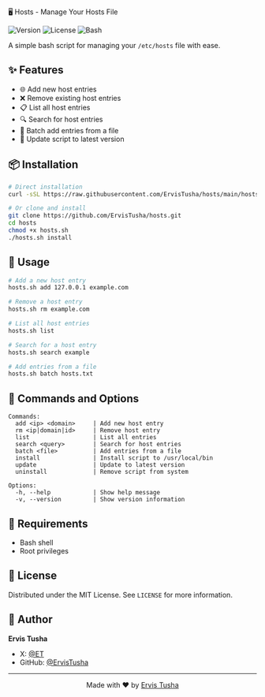 🖥️ Hosts - Manage Your Hosts File

![Version](https://img.shields.io/badge/version-1.1.0-blue.svg)
![License](https://img.shields.io/badge/license-MIT-green.svg)
![Bash](https://img.shields.io/badge/bash-%3E%3D4.0-orange.svg)

A simple bash script for managing your `/etc/hosts` file with ease.

## ✨ Features

- 🌐 Add new host entries
- ❌ Remove existing host entries
- 📋 List all host entries
- 🔍 Search for host entries
- 📝 Batch add entries from a file
- 🔄 Update script to latest version

## 📦 Installation

```bash
# Direct installation
curl -sSL https://raw.githubusercontent.com/ErvisTusha/hosts/main/hosts.sh | sudo /bin/bash -s install

# Or clone and install
git clone https://github.com/ErvisTusha/hosts.git
cd hosts
chmod +x hosts.sh
./hosts.sh install
```

## 🚀 Usage

```bash
# Add a new host entry
hosts.sh add 127.0.0.1 example.com

# Remove a host entry
hosts.sh rm example.com

# List all host entries
hosts.sh list

# Search for a host entry
hosts.sh search example

# Add entries from a file
hosts.sh batch hosts.txt
```

## 🎯 Commands and Options

```
Commands:
  add <ip> <domain>     | Add new host entry
  rm <ip|domain|id>     | Remove host entry
  list                  | List all entries
  search <query>        | Search for host entries
  batch <file>          | Add entries from a file
  install               | Install script to /usr/local/bin
  update                | Update to latest version
  uninstall             | Remove script from system

Options:
  -h, --help            | Show help message
  -v, --version         | Show version information
```

## 🔧 Requirements

- Bash shell
- Root privileges

## 📝 License

Distributed under the MIT License. See `LICENSE` for more information.

## 👤 Author

**Ervis Tusha**

- X: [@ET](https://x.com/ET)
- GitHub: [@ErvisTusha](https://github.com/ErvisTusha)

---

<p align="center">
  Made with ❤️ by <a href="https://www.ervistusha.com">Ervis Tusha</a>
</p>
